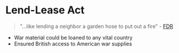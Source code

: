 # Lend-Lease Act
> "...like lending a neighbor a garden hose to put out a fire" - [FDR](../people/roosevelt_franklin.md)

- War material could be loaned to any vital country
- Ensured British access to American war supplies
